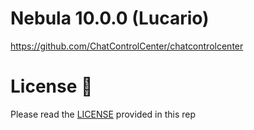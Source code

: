 # Nebula 10.0.0 (Lucario)
https://github.com/ChatControlCenter/chatcontrolcenter

# License 📄

Please read the <a href="https://github.com/Squirrel-Network/Nebula10/blob/master/LICENSE">LICENSE</a> provided in this rep
